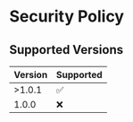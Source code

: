 # Security Policy

## Supported Versions

| Version | Supported          |
| ------- | ------------------ |
| >1.0.1   | :white_check_mark: |
| 1.0.0   | :x:                |
